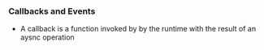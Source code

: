### Callbacks and Events
- A callback is a function invoked by by the runtime with the result of an aysnc operation 